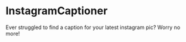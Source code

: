 # InstagramCaptioner
Ever struggled to find a caption for your latest instagram pic? Worry no more!
